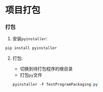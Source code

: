 # 项目打包

### 打包

1. 安装`pyinstaller`:

```powershell
pip install pyinstaller
```

2. 打包:

   - 切换到待打包程序的根目录
   - 打包`py`文件

   ```powershell
   pyinstaller -F TestProgramPackaging.py
   ```